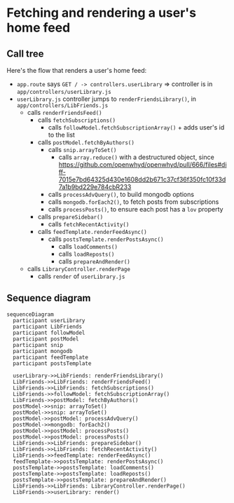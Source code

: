 # Fetching and rendering a user's home feed

## Call tree

Here's the flow that renders a user's home feed:

- `app.route` says `GET / -> controllers.userLibrary` => controller is in `app/controllers/userLibrary.js`
- `userLibrary.js` controller jumps to `renderFriendsLibrary()`, in `app/controllers/LibFriends.js`
  - calls `renderFriendsFeed()`
    - calls `fetchSubscriptions()`
      - calls `followModel.fetchSubscriptionArray()` + adds user's id to the list
    - calls `postModel.fetchByAuthors()`
      - calls `snip.arrayToSet()`
        - calls `array.reduce()` with a destructured object, since https://github.com/openwhyd/openwhyd/pull/666/files#diff-7015e7bd64325d430e1608dd2b671c37cf36f350fc10f33d7a1b9bd229e784cbR233
      - calls `processAdvQuery()`, to build mongodb options
      - calls `mongodb.forEach2()`, to fetch posts from subscriptions
      - calls `processPosts()`, to ensure each post has a `lov` property
    - calls `prepareSidebar()`
      - calls `fetchRecentActivity()`
    - calls `feedTemplate.renderFeedAsync()`
      - calls `postsTemplate.renderPostsAsync()`
        - calls `loadComments()`
        - calls `loadReposts()`
        - calls `prepareAndRender()`
  - calls `LibraryController.renderPage`
    - calls `render` of `userLibrary.js`

## Sequence diagram

```mermaid
sequenceDiagram
  participant userLibrary
  participant LibFriends
  participant followModel
  participant postModel
  participant snip
  participant mongodb
  participant feedTemplate
  participant postsTemplate

  userLibrary->>LibFriends: renderFriendsLibrary()
  LibFriends->>LibFriends: renderFriendsFeed()
  LibFriends->>LibFriends: fetchSubscriptions()
  LibFriends->>followModel: fetchSubscriptionArray()
  LibFriends->>postModel: fetchByAuthors()
  postModel->>snip: arrayToSet()
  postModel->>snip: arrayToSet()
  postModel->>postModel: processAdvQuery()
  postModel->>mongodb: forEach2()
  postModel->>postModel: processPosts()
  postModel->>postModel: processPosts()
  LibFriends->>LibFriends: prepareSidebar()
  LibFriends->>LibFriends: fetchRecentActivity()
  LibFriends->>feedTemplate: renderFeedAsync()
  feedTemplate->>postsTemplate: renderPostsAsync()
  postsTemplate->>postsTemplate: loadComments()
  postsTemplate->>postsTemplate: loadReposts()
  postsTemplate->>postsTemplate: prepareAndRender()
  LibFriends->>LibFriends: LibraryController.renderPage()
  LibFriends->>userLibrary: render()
```
